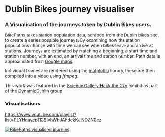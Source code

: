Dublin Bikes journey visualiser   
========

### A Visualisation of the journeys taken by Dublin Bikes users.

BikePaths takes station population data, scraped from the [Dublin bikes site](http://www.dublinbikes.ie/), to create a series possible journeys. By examining how the station populations change with time we can see when bikes leave and arrive at stations. Journeys are estimated by matching a beginning, a start time and station number, with an end, an arrival time and station number. Path data is approximated from [Google maps](www.maps.google.com). 

Individual frames are rendered using the [matplotlib](http://matplotlib.org/) library, these are then compiled into a video using _ffmpeg_.

This work was featured in the [Science Gallery Hack the City](https://dublin.sciencegallery.com/hackthecity/) exhibit as part of the [DynamicDublin](https://dublin.sciencegallery.com/hackthecity/dynamicdublin/) group.


### Visualisations
https://www.youtube.com/playlist?list=PLYHnaycp11CSIvhWhJAhdekKJINDZN0ez

[![BikePaths visualised journies](http://img.youtube.com/vi/_9m9Ygdxp8Q/0.jpg)](https://www.youtube.com/playlist?list=PLYHnaycp11CSIvhWhJAhdekKJINDZN0ez)
